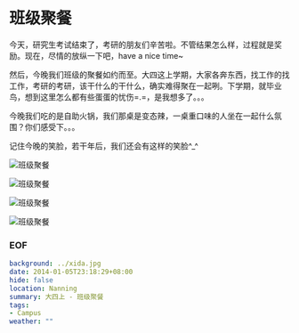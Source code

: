 班级聚餐
========

今天，研究生考试结束了，考研的朋友们辛苦啦。不管结果怎么样，过程就是奖励。现在，尽情的放纵一下吧，have a nice time~

然后，今晚我们班级的聚餐如约而至。大四这上学期，大家各奔东西，找工作的找工作，考研的考研，该干什么的干什么，确实难得聚在一起咧。下学期，就毕业鸟，想到这里怎么都有些蛋蛋的忧伤=.=，是我想多了。。。

今晚我们吃的是自助火锅，我们那桌是变态辣，一桌重口味的人坐在一起什么氛围？你们感受下。。。

记住今晚的笑脸，若干年后，我们还会有这样的笑脸^_^

![班级聚餐](http://farm8.staticflickr.com/7408/11777122836_b1195900d4_o.jpg)

![班级聚餐](http://farm6.staticflickr.com/5478/11776770354_8bf80a3a77_o.jpg)

![班级聚餐](http://farm4.staticflickr.com/3773/11776351475_4d7849434f_o.jpg)

![班级聚餐](http://farm6.staticflickr.com/5533/11776795053_4f1c9fff61_o.jpg)


### EOF
```yaml
background: ../xida.jpg
date: 2014-01-05T23:18:29+08:00
hide: false
location: Nanning
summary: 大四上 - 班级聚餐
tags:
- Campus
weather: ""
```
